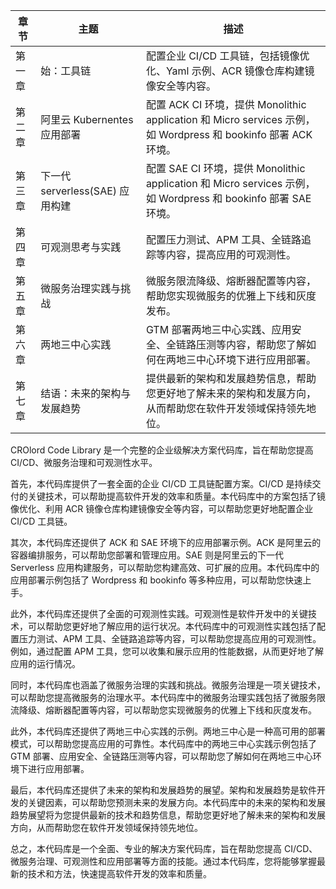 

章节 | 主题 | 描述
--- | --- | ---
第一章 | 始：工具链 | 配置企业 CI/CD 工具链，包括镜像优化、Yaml 示例、ACR 镜像仓库构建镜像安全等内容。
第二章 | 阿里云 Kubernentes 应用部署 | 配置 ACK CI 环境，提供 Monolithic application 和 Micro services 示例，如 Wordpress 和 bookinfo 部署 ACK 环境。
第三章 | 下一代 serverless(SAE) 应用构建 | 配置 SAE CI 环境，提供 Monolithic application 和 Micro services 示例，如 Wordpress 和 bookinfo 部署 SAE 环境。
第四章 | 可观测思考与实践 | 配置压力测试、APM 工具、全链路追踪等内容，提高应用的可观测性。
第五章 | 微服务治理实践与挑战 | 微服务限流降级、熔断器配置等内容，帮助您实现微服务的优雅上下线和灰度发布。
第六章 | 两地三中心实践 | GTM 部署两地三中心实践、应用安全、全链路压测等内容，帮助您了解如何在两地三中心环境下进行应用部署。
第七章 | 结语：未来的架构与发展趋势 | 提供最新的架构和发展趋势信息，帮助您更好地了解未来的架构和发展方向，从而帮助您在软件开发领域保持领先地位。



CROlord Code Library 是一个完整的企业级解决方案代码库，旨在帮助您提高 CI/CD、微服务治理和可观测性水平。

首先，本代码库提供了一套全面的企业 CI/CD 工具链配置方案。CI/CD 是持续交付的关键技术，可以帮助提高软件开发的效率和质量。本代码库中的方案包括了镜像优化、利用 ACR 镜像仓库构建镜像安全等内容，可以帮助您更好地配置企业 CI/CD 工具链。

其次，本代码库还提供了 ACK 和 SAE 环境下的应用部署示例。ACK 是阿里云的容器编排服务，可以帮助您部署和管理应用。SAE 则是阿里云的下一代 Serverless 应用构建服务，可以帮助您构建高效、可扩展的应用。本代码库中的应用部署示例包括了 Wordpress 和 bookinfo 等多种应用，可以帮助您快速上手。

此外，本代码库还提供了全面的可观测性实践。可观测性是软件开发中的关键技术，可以帮助您更好地了解应用的运行状况。本代码库中的可观测性实践包括了配置压力测试、APM 工具、全链路追踪等内容，可以帮助您提高应用的可观测性。例如，通过配置 APM 工具，您可以收集和展示应用的性能数据，从而更好地了解应用的运行情况。

同时，本代码库也涵盖了微服务治理的实践和挑战。微服务治理是一项关键技术，可以帮助您提高微服务的治理水平。本代码库中的微服务治理实践包括了微服务限流降级、熔断器配置等内容，可以帮助您实现微服务的优雅上下线和灰度发布。

此外，本代码库还提供了两地三中心实践的示例。两地三中心是一种高可用的部署模式，可以帮助您提高应用的可靠性。本代码库中的两地三中心实践示例包括了 GTM 部署、应用安全、全链路压测等内容，可以帮助您了解如何在两地三中心环境下进行应用部署。

最后，本代码库还提供了未来的架构和发展趋势的展望。架构和发展趋势是软件开发的关键因素，可以帮助您预测未来的发展方向。本代码库中的未来的架构和发展趋势展望将为您提供最新的技术和趋势信息，帮助您更好地了解未来的架构和发展方向，从而帮助您在软件开发领域保持领先地位。

总之，本代码库是一个全面、专业的解决方案代码库，旨在帮助您提高 CI/CD、微服务治理、可观测性和应用部署等方面的技能。通过本代码库，您将能够掌握最新的技术和方法，快速提高软件开发的效率和质量。

